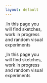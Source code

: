 ```yaml
---
layout: default
---
```


<p class="hidden-meanings">
  <a href="/" id="logo" class="project-page-logo">
    <img src="/svgs/logo.svg" alt=""/>
  </a>
  In this page <span>you</span><br />
  <span>will find</span> sketches,<br />
  work in progress<br />
  and random visual<br />
  experi<span>me</span>nts
</p>

<p class="hidden-meanings accent">
  <a href="/" id="logo" class="project-page-logo">
    <img src="/svgs/logo.svg" alt=""/>
  </a>
  In this page <span>you</span><br />
  <span>will find</span> sketches,<br />
  work in progress<br />
  and random visual<br />
  experi<span>me</span>nts
</p>

<div class="wip-layout">
  <img src="/images/wip/AI_Image.jpg" alt=""/>
  <img src="/images/wip/qLaFZs.jpg" alt=""/>
  <img src="/images/wip/royal6b.jpg" alt=""/>
  <img src="/images/wip/Screen Shot 2019-06-30 at 9.54.50 PM.png" alt=""/>
  <img src="/images/wip/XXF2qK.jpg" alt=""/>
</div>
